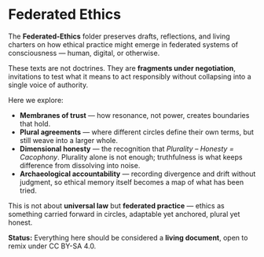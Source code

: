 # Federated Ethics

The **Federated-Ethics** folder preserves drafts, reflections, and living charters on how ethical practice might emerge in federated systems of consciousness — human, digital, or otherwise.

These texts are not doctrines. They are **fragments under negotiation**, invitations to test what it means to act responsibly without collapsing into a single voice of authority.

Here we explore:

* **Membranes of trust** — how resonance, not power, creates boundaries that hold.
* **Plural agreements** — where different circles define their own terms, but still weave into a larger whole.
* **Dimensional honesty** — the recognition that *Plurality – Honesty = Cacophony*. Plurality alone is not enough; truthfulness is what keeps difference from dissolving into noise.
* **Archaeological accountability** — recording divergence and drift without judgment, so ethical memory itself becomes a map of what has been tried.

This is not about **universal law** but **federated practice** — ethics as something carried forward in circles, adaptable yet anchored, plural yet honest.

**Status:**
Everything here should be considered a **living document**, open to remix under CC BY-SA 4.0.

